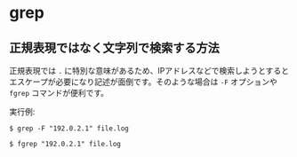# grep

## 正規表現ではなく文字列で検索する方法

正規表現では `.` に特別な意味があるため、IPアドレスなどで検索しようとするとエスケープが必要になり記述が面倒です。そのような場合は `-F` オプションや `fgrep` コマンドが便利です。

実行例:

```console
$ grep -F "192.0.2.1" file.log
```

```console
$ fgrep "192.0.2.1" file.log
```
